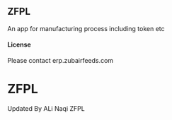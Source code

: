 ## ZFPL

An app for manufacturing process including token etc

#### License

Please contact erp.zubairfeeds.com
# ZFPL
Updated By ALi Naqi ZFPL
